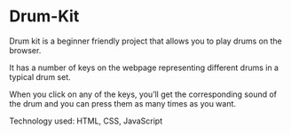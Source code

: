 # Drum-Kit

Drum kit is a beginner friendly project that allows you to play drums on the browser.

It has a number of keys on the webpage representing different drums in a typical drum set. 

When you click on any of the keys, you’ll get the corresponding sound of the drum and you can press them as many times as you want.

Technology used: HTML, CSS, JavaScript
